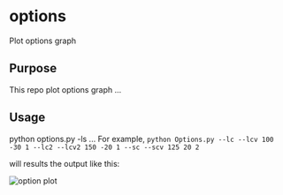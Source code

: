 # options
Plot options graph
## Purpose
This repo plot options graph ...

## Usage
python options.py -ls ...
For example,
```python Options.py --lc --lcv 100 -30 1 --lc2 --lcv2 150 -20 1 --sc --scv 125 20 2```

will results the output like this:

![option plot](pics/Butterfly_Spread_Strategy.png)
